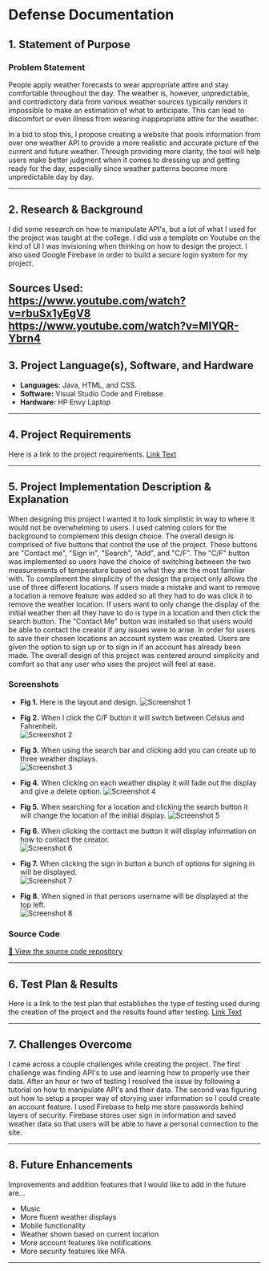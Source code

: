 # Defense Documentation

## 1. Statement of Purpose  
### Problem Statement  
People apply weather forecasts to wear appropriate attire and stay comfortable throughout the day. The weather is, however, unpredictable, and contradictory data from various weather sources typically renders it impossible to make an estimation of what to anticipate. This can lead to discomfort or even illness from wearing inappropriate attire for the weather.

In a bid to stop this, I propose creating a website that pools information from over one weather API to provide a more realistic and accurate picture of the current and future weather. Through providing more clarity, the tool will help users make better judgment when it comes to dressing up and getting ready for the day, especially since weather patterns become more unpredictable day by day.


---

## 2. Research & Background  
I did some research on how to manipulate API's, but a lot of what I used for the project was taught at the college. I did use a template on Youtube on the kind of UI I was invisioning when thinking on how to design the project. I also used Google Firebase in order to build a secure login system for my project.

Sources Used: https://www.youtube.com/watch?v=rbuSx1yEgV8
              https://www.youtube.com/watch?v=MIYQR-Ybrn4
---

## 3. Project Language(s), Software, and Hardware  

- **Languages:**  Java, HTML, and CSS.
- **Software:**  Visual Studio Code and Firebase
- **Hardware:**  HP Envy Laptop

---

## 4. Project Requirements  
Here is a link to the project requirements.
[Link Text](https://github.com/Echack/CSU-Senior-Project/blob/master/docs/Senior%20Project%20Requirements%20Document.md)

---

## 5. Project Implementation Description & Explanation  
When designing this project I wanted it to look simplistic in way to where it would not be overwhelming to users. I used calming colors for the background to complement this design choice.
The overall design is comprised of five buttons that control the use of the project. These buttons are "Contact me", "Sign in", "Search", "Add", and "C/F". The "C/F" button was implemented so users have the choice of switching between the two measurements of temperature based on what they are the most familiar with. To complement the simplicity of the design the project only allows the use of three different locations. If users made a mistake and want to remove a location a remove feature was added so all they had to do was click it to remove the weather location. If users want to only change the display of the initial weather then all they have to do is type in a location and then click the search button. The "Contact Me" button was installed so that users would be able to contact the creator if any issues were to arise. In order for users to save their chosen locations an account system was created. Users are given the option to sign up or to sign in if an account has already been made. The overall design of this project was centered around simplicity and comfort so that any user who uses the project will feel at ease.

### Screenshots  
- **Fig 1.** Here is the layout and design. 
![Screenshot 1](SP_screenshot1.png)

- **Fig 2.** When I click the C/F button it will switch between Celsius and Fahrenheit.  
![Screenshot 2](SP_screenshot2.png)

- **Fig 3.** When using the search bar and clicking add you can create up to three weather displays.  
![Screenshot 3](SP_screenshot3.png)

- **Fig 4.** When clicking on each weather display it will fade out the display and give a delete option.
![Screenshot 4](SP_screenshot4.png)

- **Fig 5.** When searching for a location and clicking the search button it will change the location of the initial display. 
![Screenshot 5](SP_screenshot5.png)

- **Fig 6.** When clicking the contact me button it will display information on how to contact the creator.  
![Screenshot 6](SP_screenshot6.png)

- **Fig 7.** When clicking the sign in button a bunch of options for signing in will be displayed.  
![Screenshot 7](SP_screenshot7.png)

- **Fig 8.** When signed in that persons username will be displayed at the top left.  
![Screenshot 8](SP_screenshot8.png)

### Source Code  
[🔗 View the source code repository](https://github.com/Echack/CSU-Senior-Project/tree/master/Project)

---

## 6. Test Plan & Results
Here is a link to the test plan that establishes the type of testing used during the creation of the project and the results found after testing.
[Link Text](https://github.com/Echack/CSU-Senior-Project/blob/master/docs/Test%20Plan%20Document.md)

---

## 7. Challenges Overcome 
I came across a couple challenges while creating the project. The first challenge was finding API's to use and learning how to properly use their data. After an hour or two of testing I resolved the issue by following a tutorial on how to manipulate API's and their data. The second was figuring out how to setup a proper way of storying user information so I could create an account feature. I used Firebase to help me store passwords behind layers of security. Firebase stores user sign in information and saved weather data so that users will be able to have a personal connection to the site.

---

## 8. Future Enhancements  
Improvements and addition features that I would like to add in the future are...
- Music
- More fluent weather displays
- Mobile functionality
- Weather shown based on current location
- More account features like notifications
- More security features like MFA.

---

